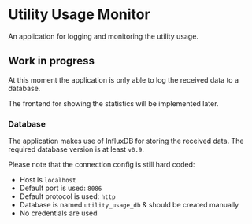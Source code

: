 # Utility Usage Monitor
An application for logging and monitoring the utility usage.

## Work in progress
At this moment the application is only able to log the received data to a database.

The frontend for showing the statistics will be implemented later.

### Database
The application makes use of InfluxDB for storing the received data.
The required database version is at least `v0.9`.

Please note that the connection config is still hard coded:
- Host is `localhost`
- Default port is used: `8086`
- Default protocol is used: `http`
- Database is named `utility_usage_db` & should be created manually
- No credentials are used

